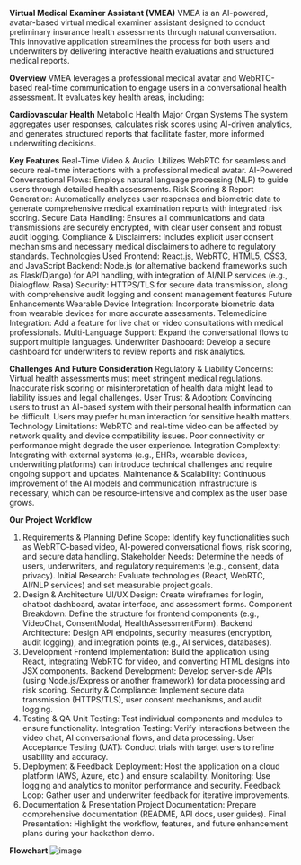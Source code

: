 **Virtual Medical Examiner Assistant (VMEA)**
VMEA is an AI-powered, avatar-based virtual medical examiner assistant designed to conduct preliminary insurance health assessments through natural conversation. This innovative application streamlines the process for both users and underwriters by delivering interactive health evaluations and structured medical reports.

**Overview**
VMEA leverages a professional medical avatar and WebRTC-based real-time communication to engage users in a conversational health assessment. It evaluates key health areas, including:

**Cardiovascular Health**
Metabolic Health
Major Organ Systems
The system aggregates user responses, calculates risk scores using AI-driven analytics, and generates structured reports that facilitate faster, more informed underwriting decisions.

**Key Features**
Real-Time Video & Audio: Utilizes WebRTC for seamless and secure real-time interactions with a professional medical avatar.
AI-Powered Conversational Flows: Employs natural language processing (NLP) to guide users through detailed health assessments.
Risk Scoring & Report Generation: Automatically analyzes user responses and biometric data to generate comprehensive medical examination reports with integrated risk scoring.
Secure Data Handling: Ensures all communications and data transmissions are securely encrypted, with clear user consent and robust audit logging.
Compliance & Disclaimers: Includes explicit user consent mechanisms and necessary medical disclaimers to adhere to regulatory standards.
Technologies Used
Frontend: React.js, WebRTC, HTML5, CSS3, and JavaScript
Backend: Node.js (or alternative backend frameworks such as Flask/Django) for API handling, with integration of AI/NLP services (e.g., Dialogflow, Rasa)
Security: HTTPS/TLS for secure data transmission, along with comprehensive audit logging and consent management features
Future Enhancements
Wearable Device Integration: Incorporate biometric data from wearable devices for more accurate assessments.
Telemedicine Integration: Add a feature for live chat or video consultations with medical professionals.
Multi-Language Support: Expand the conversational flows to support multiple languages.
Underwriter Dashboard: Develop a secure dashboard for underwriters to review reports and risk analytics.

**Challenges And Future Consideration**
Regulatory & Liability Concerns:
Virtual health assessments must meet stringent medical regulations. Inaccurate risk scoring or misinterpretation of health data might lead to liability issues and legal challenges.
User Trust & Adoption:
Convincing users to trust an AI-based system with their personal health information can be difficult. Users may prefer human interaction for sensitive health matters.
Technology Limitations:
WebRTC and real-time video can be affected by network quality and device compatibility issues. Poor connectivity or performance might degrade the user experience.
Integration Complexity:
Integrating with external systems (e.g., EHRs, wearable devices, underwriting platforms) can introduce technical challenges and require ongoing support and updates.
Maintenance & Scalability:
Continuous improvement of the AI models and communication infrastructure is necessary, which can be resource-intensive and complex as the user base grows.

**Our Project Workflow**
1. Requirements & Planning
Define Scope:
Identify key functionalities such as WebRTC-based video, AI-powered conversational flows, risk scoring, and secure data handling.
Stakeholder Needs:
Determine the needs of users, underwriters, and regulatory requirements (e.g., consent, data privacy).
Initial Research:
Evaluate technologies (React, WebRTC, AI/NLP services) and set measurable project goals.
2. Design & Architecture
UI/UX Design:
Create wireframes for login, chatbot dashboard, avatar interface, and assessment forms.
Component Breakdown:
Define the structure for frontend components (e.g., VideoChat, ConsentModal, HealthAssessmentForm).
Backend Architecture:
Design API endpoints, security measures (encryption, audit logging), and integration points (e.g., AI services, databases).
3. Development
Frontend Implementation:
Build the application using React, integrating WebRTC for video, and converting HTML designs into JSX components.
Backend Development:
Develop server-side APIs (using Node.js/Express or another framework) for data processing and risk scoring.
Security & Compliance:
Implement secure data transmission (HTTPS/TLS), user consent mechanisms, and audit logging.
4. Testing & QA
Unit Testing:
Test individual components and modules to ensure functionality.
Integration Testing:
Verify interactions between the video chat, AI conversational flows, and data processing.
User Acceptance Testing (UAT):
Conduct trials with target users to refine usability and accuracy.
5. Deployment & Feedback
Deployment:
Host the application on a cloud platform (AWS, Azure, etc.) and ensure scalability.
Monitoring:
Use logging and analytics to monitor performance and security.
Feedback Loop:
Gather user and underwriter feedback for iterative improvements.
6. Documentation & Presentation
Project Documentation:
Prepare comprehensive documentation (README, API docs, user guides).
Final Presentation:
Highlight the workflow, features, and future enhancement plans during your hackathon demo.

**Flowchart**
![image](https://github.com/user-attachments/assets/4f66b8ac-0a5e-4d1f-8bdb-9995a65668ae)
